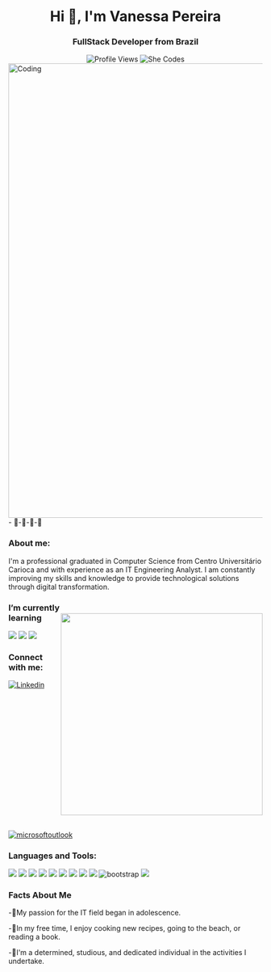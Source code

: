 <h1 align="center">Hi 👋, I'm Vanessa Pereira</h1>
<h3 align="center">FullStack Developer from Brazil</h3>
<div align="center" >
    <span><img src="https://komarev.com/ghpvc/?username=vn-pereira&label=Profile%20views&color=5C3099&style=for-the-badge" alt="Profile Views"/></span>
    <span><img src="https://img.shields.io/badge/She_Codes-&#10084;-ED1C24.svg?style=for-the-badge" alt="She Codes"/></span>
</div>
<img alt="Coding" align="center" width="900" src="https://media0.giphy.com/media/v1.Y2lkPTc5MGI3NjExeTlwMXQzZjhyczRhNW1yZDc4cWdmeHBudG1qYWRvc3NhMGNva2N1ayZlcD12MV9pbnRlcm5hbF9naWZfYnlfaWQmY3Q9Zw/P3ATe4pn9KFJBTIzDH/giphy.gif">
- 🌱-🌱-🌱-🌱
<div>
<h3 align="left">About me:</h3>
<p>I'm a professional graduated in Computer Science from Centro Universitário Carioca and with experience as an IT Engineering Analyst. I am constantly improving my skills and knowledge to provide technological solutions through digital transformation.</p>
</div>

<div>
  <span><img width="400" align="right" style="margin: 30px 0" src="https://github-readme-stats.vercel.app/api/top-langs/?username=vn-pereira&theme=blue-green"/></span>
</div>

<h3 align="left"> I’m currently learning</h3>
<span><img src="https://img.shields.io/badge/Java-ED8B00?style=for-the-badge&logo=openjdk&logoColor=white"/></span>
<span><img src="https://img.shields.io/badge/Amazon_AWS-232F3E?style=for-the-badge&logo=amazon-aws&logoColor=white"/></span>
<span><img src="https://img.shields.io/badge/Angular-DD0031?style=for-the-badge&logo=angular&logoColor=white"/></span>
  
<h3 align="left">Connect with me:</h3>
<p align="left">
<span><a href="https://www.linkedin.com/in/vanessa-pereira-o/"><img src="https://img.shields.io/badge/LinkedIn-0077B5?style=for-the-badge&logo=linkedin&logoColor=white" alt="Linkedin"/></a></span>
<span><a href="mailto:vanessa.pereira.o@hotmail.com"><img src="https://img.shields.io/badge/Microsoft_Outlook-0078D4?style=for-the-badge&logo=microsoft-outlook&logoColor=white" alt="microsoftoutlook"/></a></span>
</p>

<div>
<h3 align="left">Languages and Tools:</h3>
<span><img src="https://img.shields.io/badge/Java-ED8B00?style=for-the-badge&logo=openjdk&logoColor=white"/></span>
<span><img src="https://img.shields.io/badge/Spring-6DB33F?style=for-the-badge&logo=spring&logoColor=white"/></span>
<span><img src="https://img.shields.io/badge/MySQL-00000F?style=for-the-badge&logo=mysql&logoColor=white"/></span>
<span><img src="https://img.shields.io/badge/JavaScript-323330?style=for-the-badge&logo=javascript&logoColor=F7DF1E"/></span>
<span><img src="https://img.shields.io/badge/Node.js-43853D?style=for-the-badge&logo=node.js&logoColor=white"/></span>
<span><img src="https://img.shields.io/badge/TypeScript-007ACC?style=for-the-badge&logo=typescript&logoColor=white"/></span>
<span><img src="https://img.shields.io/badge/HTML5-E34F26?style=for-the-badge&logo=html5&logoColor=white"/></span>
<span><img src="https://img.shields.io/badge/CSS3-1572B6?style=for-the-badge&logo=css3&logoColor=white"/></span>
<span><img src="https://img.shields.io/badge/GIT-E44C30?style=for-the-badge&logo=git&logoColor=white"/></span>
<span><img src="https://img.shields.io/badge/Bootstrap-563D7C?style=for-the-badge&logo=bootstrap&logoColor=white" alt="bootstrap"/></span>
<span><img src="https://img.shields.io/badge/Markdown-000000?style=for-the-badge&logo=markdown&logoColor=white"/></span>
</div>

<div>
<h3 align="left">Facts About Me</h3>
<p>-🌱My passion for the IT field began in adolescence.</p>
<p>-🌱In my free time, I enjoy cooking new recipes, going to the beach, or reading a book.</p>
<p>-🌱I'm a determined, studious, and dedicated individual in the activities I undertake.</p>
</div>
